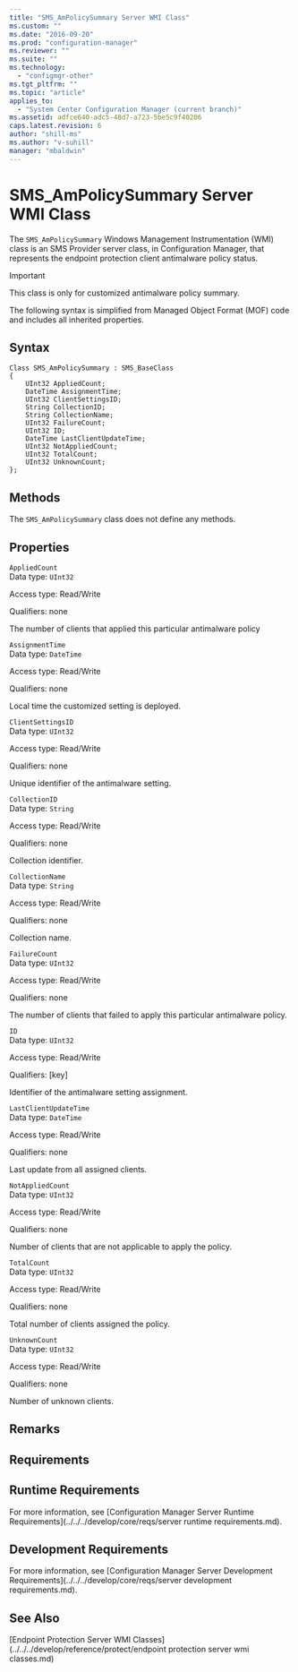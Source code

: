 ```yaml
---
title: "SMS_AmPolicySummary Server WMI Class"
ms.custom: ""
ms.date: "2016-09-20"
ms.prod: "configuration-manager"
ms.reviewer: ""
ms.suite: ""
ms.technology: 
  - "configmgr-other"
ms.tgt_pltfrm: ""
ms.topic: "article"
applies_to: 
  - "System Center Configuration Manager (current branch)"
ms.assetid: adfce640-adc5-48d7-a723-5be5c9f40206
caps.latest.revision: 6
author: "shill-ms"
ms.author: "v-suhill"
manager: "mbaldwin"
---
```

# SMS_AmPolicySummary Server WMI Class
The `SMS_AmPolicySummary` Windows Management Instrumentation (WMI) class is an SMS Provider server class, in Configuration Manager, that represents the endpoint protection client antimalware policy status.  
  
> [!IMPORTANT]
>  This class is only for customized antimalware policy summary.  
  
 The following syntax is simplified from Managed Object Format (MOF) code and includes all inherited properties.  
  
## Syntax  
  
```  
Class SMS_AmPolicySummary : SMS_BaseClass  
{  
    UInt32 AppliedCount;  
    DateTime AssignmentTime;  
    UInt32 ClientSettingsID;  
    String CollectionID;  
    String CollectionName;  
    UInt32 FailureCount;  
    UInt32 ID;  
    DateTime LastClientUpdateTime;  
    UInt32 NotAppliedCount;  
    UInt32 TotalCount;  
    UInt32 UnknownCount;  
};  
```  
  
## Methods  
 The `SMS_AmPolicySummary` class does not define any methods.  
  
## Properties  
 `AppliedCount`  
 Data type: `UInt32`  
  
 Access type: Read/Write  
  
 Qualifiers: none  
  
 The number of clients that applied this particular antimalware policy  
  
 `AssignmentTime`  
 Data type: `DateTime`  
  
 Access type: Read/Write  
  
 Qualifiers: none  
  
 Local time the customized setting is deployed.  
  
 `ClientSettingsID`  
 Data type: `UInt32`  
  
 Access type: Read/Write  
  
 Qualifiers: none  
  
 Unique identifier of the antimalware setting.  
  
 `CollectionID`  
 Data type: `String`  
  
 Access type: Read/Write  
  
 Qualifiers: none  
  
 Collection identifier.  
  
 `CollectionName`  
 Data type: `String`  
  
 Access type: Read/Write  
  
 Qualifiers: none  
  
 Collection name.  
  
 `FailureCount`  
 Data type: `UInt32`  
  
 Access type: Read/Write  
  
 Qualifiers: none  
  
 The number of clients that failed to apply this particular antimalware policy.  
  
 `ID`  
 Data type: `UInt32`  
  
 Access type: Read/Write  
  
 Qualifiers: [key]  
  
 Identifier of the antimalware setting assignment.  
  
 `LastClientUpdateTime`  
 Data type: `DateTime`  
  
 Access type: Read/Write  
  
 Qualifiers: none  
  
 Last update from all assigned clients.  
  
 `NotAppliedCount`  
 Data type: `UInt32`  
  
 Access type: Read/Write  
  
 Qualifiers: none  
  
 Number of clients that are not applicable to apply the policy.  
  
 `TotalCount`  
 Data type: `UInt32`  
  
 Access type: Read/Write  
  
 Qualifiers: none  
  
 Total number of clients assigned the policy.  
  
 `UnknownCount`  
 Data type: `UInt32`  
  
 Access type: Read/Write  
  
 Qualifiers: none  
  
 Number of unknown clients.  
  
## Remarks  
  
## Requirements  
  
## Runtime Requirements  
 For more information, see [Configuration Manager Server Runtime Requirements](../../../develop/core/reqs/server runtime requirements.md).  
  
## Development Requirements  
 For more information, see [Configuration Manager Server Development Requirements](../../../develop/core/reqs/server development requirements.md).  
  
## See Also  
 [Endpoint Protection Server WMI Classes](../../../develop/reference/protect/endpoint protection server wmi classes.md)